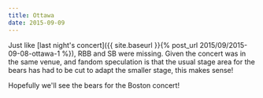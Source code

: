 ```yaml
---
title: Ottawa
date: 2015-09-09
---
```

Just like [last night's concert]({{ site.baseurl }}{% post_url 2015/09/2015-09-08-ottawa-1 %}), RBB and SB were missing. Given the concert was in the same venue, and fandom speculation is that the usual stage area for the bears has had to be cut to adapt the smaller stage, this makes sense!

Hopefully we'll see the bears for the Boston concert!
